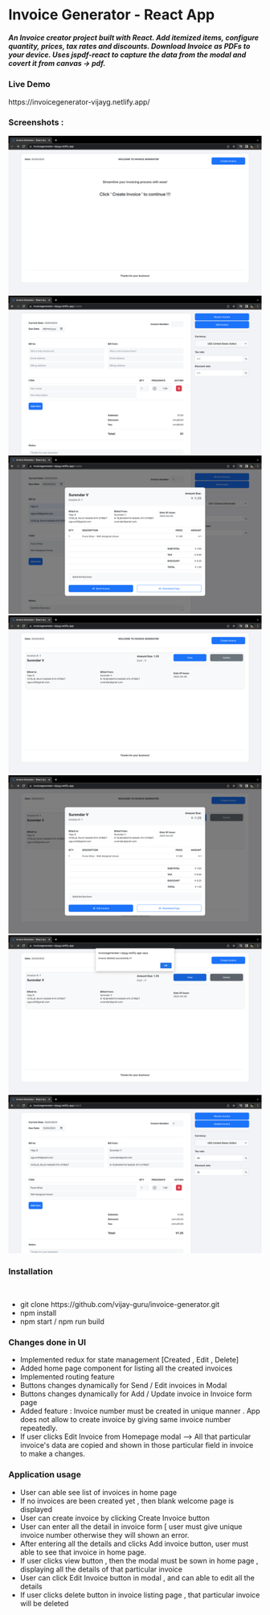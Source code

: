 # Invoice Generator - React App

<h5>An Invoice creator project built with React. Add itemized items, configure quantity, prices, tax rates and discounts. Download Invoice as PDFs to your device. Uses jspdf-react to capture the data from the modal and covert it from canvas -> pdf.</h5>

<h3>Live Demo</h3>
https://invoicegenerator-vijayg.netlify.app/
<br/>

<h3>Screenshots : </h3>

<img src="/public/images/1.png" />
<img src="/public/images/2.png" />
<img src="/public/images/3.png" />
<img src="/public/images/4.png" />
<img src="/public/images/5.png" />
<img src="/public/images/6.png" />
<img src="/public/images/7.png" />
<br/>


<h3>Installation</h3>
<br/>
<ul>
  <li>git clone https://github.com/vijay-guru/invoice-generator.git</li>

<li>npm install</li>

<li>npm start / npm run build</li>
  </ul>
  
<h3>Changes done in UI</h3>

<ul>
  <li>Implemented redux for state management [Created , Edit , Delete]</li>
  <li>Added home page component for listing all the created invoices </li>
  <li>Implemented routing feature</li>
  <li>Buttons changes dynamically for Send / Edit invoices in Modal</li>
  <li>Buttons changes dynamically for Add / Update invoice in Invoice form page</li>
  <li> Added feature : Invoice number must be created in unique manner . App does not allow to create invoice by giving same invoice number repeatedly.</li>
  <li>If user clicks Edit Invoice from Homepage modal --> All that particular invoice's data are copied and shown in those particular field in invoice to make a changes.</li>
  </ul>
  
<h3>Application usage</h3>  
<ul>
  <li>User can able see list of invoices in home page</li>
  <li>If no invoices are been created yet , then blank welcome page is displayed</li>
  <li>User can create invoice by clicking Create Invoice button </li>
  <li>User can enter all the detail in invoice form [ user must give unique invoice number otherwise they will shown an error.</li>
  <li>After entering all the details and clicks Add invoice button, user must able to see that invoice in home page.</li>
  <li>If user clicks view button , then the modal must be sown in home page , displaying all the details of that particular invoice</li>
  <li>User can click Edit Invoice button in modal , and can able to edit all the details</li>
  <li>If user clicks delete button in invoice listing page , that particular invoice will be deleted</li>
  </ul>
  
  

